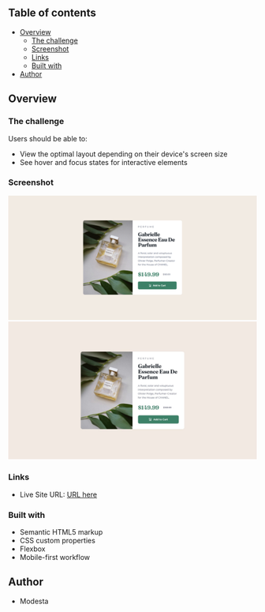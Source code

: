 ## Table of contents

- [Overview](#overview)
  - [The challenge](#the-challenge)
  - [Screenshot](#screenshot)
  - [Links](#links)
  - [Built with](#built-with)
- [Author](#author)

## Overview

### The challenge

Users should be able to:

- View the optimal layout depending on their device's screen size
- See hover and focus states for interactive elements

### Screenshot

![SOLUTION](./Product%20preview%20card%20component%20-%2028_06_2022%2010_57_54.png)
![DESIGN](./design/desktop-design.jpg)

### Links

- Live Site URL: [URL here]()

### Built with

- Semantic HTML5 markup
- CSS custom properties
- Flexbox
- Mobile-first workflow

## Author

- Modesta
